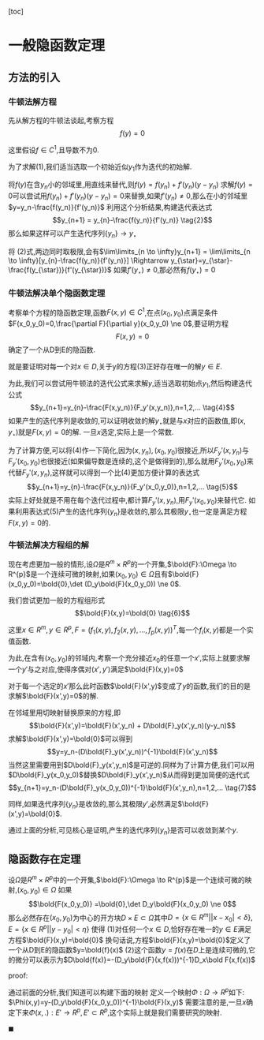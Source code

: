 [toc]

# 一般隐函数定理

## 方法的引入
### 牛顿法解方程
先从解方程的牛顿法谈起,考察方程
$$f(y) = 0 \tag{1}$$

这里假设$f \in C^{1}$,且导数不为0.

为了求解(1),我们适当选取一个初始近似$y_1$作为迭代的初始解.

将$f(y)$在含$y_n$小的邻域里,用直线来替代,则$f(y)=f(y_n)+f'(y_n)(y-y_n)$
求解$f(y)=0$可以尝试用$f(y_n)+f'(y_n)(y-y_n) =0$来替换,如果$f'(y_n) \ne 0$,那么在小的邻域里$y=y_n-\frac{f(y_n)}{f'(y_n)}$
利用这个分析结果,构建迭代表达式
$$y_{n+1} = y_{n}-\frac{f(y_n)}{f'(y_n)} \tag{2}$$
那么如果这样可以产生迭代序列$\{y_n\} \to y_{\star}$

将 (2)式,两边同时取极限,会有$\lim\limits_{n \to \infty}y_{n+1} = \lim\limits_{n \to \infty}[y_{n}-\frac{f(y_n)}{f'(y_n)}] \Rightarrow y_{\star}=y_{\star}-\frac{f(y_{\star})}{f'(y_{\star})}$
如果$f'(y_\star) \ne 0$,那必然有$f(y_{\star})=0$

### 牛顿法解决单个隐函数定理
考察单个方程的隐函数定理,函数$F(x,y) \in C^{1}$,在点$(x_0,y_0)$点满足条件$F(x_0,y_0)=0,\frac{\partial F}{\partial y}(x_0,y_0) \ne 0$,要证明方程
$$F(x,y)=0 \tag{3}$$
确定了一个从D到E的隐函数.

就是要证明对每一个对$x \in D$,关于y的方程(3)正好存在唯一的解$y \in E$.

为此,我们可以尝试用牛顿法的迭代公式来求解$y$,适当选取初始点$y_1$,然后构建迭代公式
$$y_{n+1}=y_{n}-\frac{F(x,y_n)}{F_y'(x,y_n)},n=1,2,... \tag{4}$$
如果产生的迭代序列是收敛的,可以证明收敛的解$y_{\star}$就是与$x$对应的函数值,即$(x,y_{\star})$就是$F(x,y)=0$的解.
一旦$x$选定,实际上是一个常数.

为了计算方便,可以将(4)作一下简化,因为$(x,y_n),(x_0,y_0)$很接近,所以$F_y'(x,y_n)$与$F_y'(x_0,y_0)$也很接近(如果偏导数是连续的,这个是做得到的),那么就用$F_y'(x_0,y_0)$来代替$F_y'(x,y_n)$,这样就可以得到一个比(4)更加方便计算的表达式
$$y_{n+1}=y_{n}-\frac{F(x,y_n)}{F_y'(x_0,y_0)},n=1,2,... \tag{5}$$
实际上好处就是不用在每个迭代过程中,都计算$F_y'(x,y_n)$,用$F_y'(x_0,y_0)$来替代它.
如果利用表达式$(5)$产生的迭代序列$\{y_n\}$是收敛的,那么其极限$y_{\star}$也一定是满足方程$F(x,y)=0$的.

### 牛顿法解决方程组的解
现在考虑更加一般的情形,设$\Omega$是$R^{m} \times R^{p}$的一个开集,$\bold{F}:\Omega \to R^{p}$是一个连续可微的映射,如果$(x_0,y_0) \in \Omega$且有$\bold{F}(x_0,y_0)=\bold{0},\det (D_y\bold{F}(x_0,y_0)) \ne 0$.

我们尝试更加一般的方程组形式
$$\bold{F}(x,y)=\bold{0} \tag{6}$$

这里$x \in R^{m},y \in R^{p},F=(f_1(x,y),f_2(x,y),...,f_p(x,y))^T$,每一个$f_i(x,y)$都是一个实值函数.

为此,在含有$(x_0,y_0)$的邻域内,考察一个充分接近$x_0$的任意一个$x'$,实际上就要求解一个$y'$与之对应,使得序偶对$(x',y')$满足$\bold{F}(x,y)=0$

对于每一个选定的$x'$那么此时函数$\bold{F}(x',y)$变成了$y$的函数,我们的目的是求解$\bold{F}(x',y)=0$的解.

在邻域里用切映射替换原来的方程,即
$$\bold{F}(x',y)=\bold{F}(x',y_n) + D\bold{F}_y(x',y_n)(y-y_n)$$
求解$\bold{F}(x',y)=\bold{0}$可以得到
$$y=y_n-(D\bold{F}_y(x',y_n))^{-1}\bold{F}(x',y_n)$$
当然这里需要用到$D\bold{F}_y(x',y_n)$是可逆的.同样为了计算方便,我们可以用$D\bold{F}_y(x_0,y_0)$替换$D\bold{F}_y(x',y_n)$从而得到更加简便的迭代式
$$y_{n+1}=y_n-(D\bold{F}_y(x_0,y_0))^{-1}\bold{F}(x',y_n),n=1,2,... \tag{7}$$

同样,如果迭代序列$\{y_n\}$是收敛的,那么其极限$y'$,必然满足$\bold{F}(x',y)=\bold{0}$.

通过上面的分析,可见核心是证明,产生的迭代序列$\{y_n\}$是否可以收敛到某个$y$.


## 隐函数存在定理
设$\Omega$是$R^{m} \times R^{p}$中的一个开集,$\bold{F}:\Omega \to R^{p}$是一个连续可微的映射,$(x_0,y_0) \in \Omega$
如果$$\bold{F(x_0,y_0)} =\bold{0},\det D_y\bold{F}(x_0,y_0) \ne 0$$
那么必然存在$(x_0,y_0)$为中心的开方块$D \times E \subset \Omega$其中$D=\{x \in R^m||x -x_0| < \delta\},E=\{x \in R^p||y -y_0| < \eta\}$
使得
(1)对任何一个$x \in D$,恰好存在唯一的$y \in E$满足方程$\bold{F}(x,y)=\bold{0}$
换句话说,方程$\bold{F}(x,y)=\bold{0}$定义了一个从D到E的隐函数$y=\bold{f}(x)$
(2)这个函数$y=f(x)$在$D$上是连续可微的,它的微分可以表示为$D\bold{f(x)}=-(D_y\bold{F}(x,f(x)))^{-1}D_x\bold F(x,f(x))$

proof:

通过前面的分析,我们知道可以构建下面的映射
定义一个映射$\Phi:\Omega \to R^{p}$如下:
$\Phi(x,y)=y-(D_y\bold{F}(x_0,y_0))^{-1}\bold{F}(x,y)$
需要注意的是,一旦$x$确定下来$\Phi(x,.):E' \to R^{p},E' \subset R^{p}$,这个实际上就是我们需要研究的映射.




$\blacksquare$